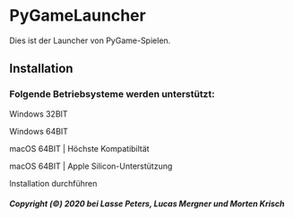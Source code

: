 # PyGameLauncher
Dies ist der Launcher von PyGame-Spielen.

## Installation

### Folgende Betriebsysteme werden unterstützt:

Windows 32BIT

Windows 64BIT

macOS 64BIT | Höchste Kompatibiltät

macOS 64BIT | Apple Silicon-Unterstützung

Installation durchführen


##### Copyright (©) 2020 bei Lasse Peters, Lucas Mergner und Morten Krisch

